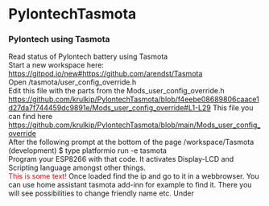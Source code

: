 # PylontechTasmota
### Pylontech using Tasmota

Read status of Pylontech battery using Tasmota <br />
Start a new workspace here: https://gitpod.io/new#https://github.com/arendst/Tasmota <br />
Open /tasmota/user_config_override.h <br />
Edit this file with the parts from the Mods_user_config_override.h <br />
https://github.com/krulkip/PylontechTasmota/blob/f4eebe08689806caace1d27da7f744459dc9891e/Mods_user_config_override#L1-L29
This file you can find here https://github.com/krulkip/PylontechTasmota/blob/main/Mods_user_config_override <br />
After the following prompt at the bottom of the page /workspace/Tasmota (development) $ type platformio run -e tasmota <br />
Program your ESP8266 with that code. It activates Display-LCD and Scripting language amongst other things. <br />
<font color="red">This is some text!</font>
Once loaded find the ip and go to it in a webbrowser. You can use home assistant tasmota add-inn for example to find it.
There you will see possibilities to change friendly name etc.
Under 
